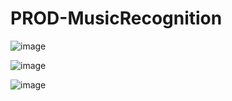 # PROD-MusicRecognition

![image](https://user-images.githubusercontent.com/95705856/153705626-eff91814-665e-4e4b-a802-d2eca5d8c76d.png)

![image](https://user-images.githubusercontent.com/95705856/153705675-2ea14fae-063b-4ffa-b943-857254edf5a5.png)

![image](https://user-images.githubusercontent.com/95705856/153705692-ae4f4651-bde0-48aa-ac94-5e0f66fd2608.png)
